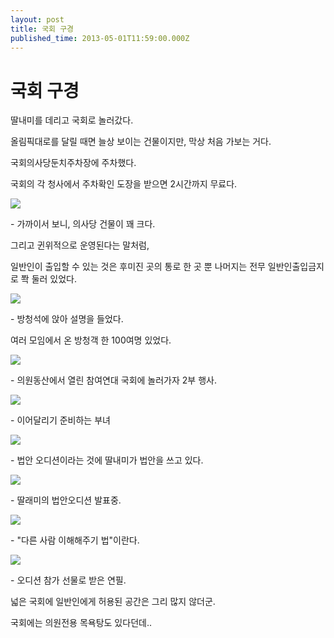 ```yaml
---
layout: post
title: 국회 구경
published_time: 2013-05-01T11:59:00.000Z
---
```


# 국회 구경


딸내미를 데리고 국회로 놀러갔다.

올림픽대로를 달릴 때면 늘상 보이는 건물이지만, 막상 처음 가보는 거다.

국회의사당둔치주차장에 주차했다.

국회의 각 청사에서 주차확인 도장을 받으면 2시간까지 무료다.

![](../pds/201305/01/80/a0109780_518080fd723e9.jpg)

\- 가까이서 보니, 의사당 건물이 꽤 크다.

그리고 귄위적으로 운영된다는 말처럼,

일반인이 출입할 수 있는 것은 후미진 곳의 통로 한 곳 뿐 나머지는 전무 일반인출입금지로 쫙 둘러 있었다.

![](../pds/201305/01/80/a0109780_518080fcefe79.jpg)

\- 방청석에 앉아 설명을 들었다.

여러 모임에서 온 방청객 한 100여명 있었다.

![](../pds/201305/01/80/a0109780_518080fdefbcd.jpg)

\- 의원동산에서 열린 참여연대 국회에 놀러가자 2부 행사.

![](../pds/201305/01/80/a0109780_518081000cb57.jpg)

\- 이어달리기 준비하는 부녀

![](../pds/201305/01/80/a0109780_518080fe81a83.jpg)

\- 법안 오디션이라는 것에 딸내미가 법안을 쓰고 있다.

![](../pds/201305/01/80/a0109780_518080ff1c7ea.jpg)

\- 딸래미의 법안오디션 발표중.

![](../pds/201305/01/80/a0109780_5180810087c23.jpg)

\- "다른 사람 이해해주기 법"이란다.

![](../pds/201305/01/80/a0109780_518080ff9c2fb.jpg)

\- 오디션 참가 선물로 받은 연필.

넓은 국회에 일반인에게 허용된 공간은 그리 많지 않더군.

국회에는 의원전용 목욕탕도 있다던데..

